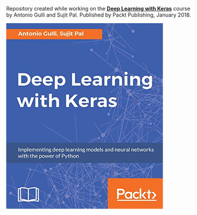 Repository created while working on the [**Deep Learning with Keras**](https://www.packtpub.com/big-data-and-business-intelligence/deep-learning-keras-video) course by Antonio Gulli and Sujit Pal. Published by Packt Publishing, January 2018.

![Deep Learning with Keras](./img/Deep_Learning_with_Keras.jpg)
